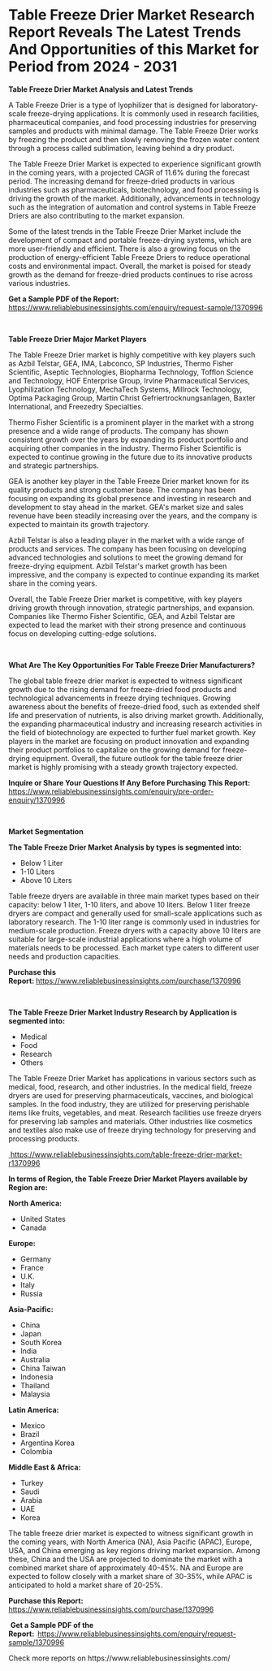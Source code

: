 <p><h1>Table Freeze Drier Market Research Report Reveals The Latest Trends And Opportunities of this Market for Period from 2024 - 2031</h1></p><p><strong>Table Freeze Drier Market Analysis and Latest Trends</strong></p>
<p><p>A Table Freeze Drier is a type of lyophilizer that is designed for laboratory-scale freeze-drying applications. It is commonly used in research facilities, pharmaceutical companies, and food processing industries for preserving samples and products with minimal damage. The Table Freeze Drier works by freezing the product and then slowly removing the frozen water content through a process called sublimation, leaving behind a dry product.</p><p>The Table Freeze Drier Market is expected to experience significant growth in the coming years, with a projected CAGR of 11.6% during the forecast period. The increasing demand for freeze-dried products in various industries such as pharmaceuticals, biotechnology, and food processing is driving the growth of the market. Additionally, advancements in technology such as the integration of automation and control systems in Table Freeze Driers are also contributing to the market expansion.</p><p>Some of the latest trends in the Table Freeze Drier Market include the development of compact and portable freeze-drying systems, which are more user-friendly and efficient. There is also a growing focus on the production of energy-efficient Table Freeze Driers to reduce operational costs and environmental impact. Overall, the market is poised for steady growth as the demand for freeze-dried products continues to rise across various industries.</p></p>
<p><strong>Get a Sample PDF of the Report:&nbsp;</strong> <a href="https://www.reliablebusinessinsights.com/enquiry/request-sample/1370996">https://www.reliablebusinessinsights.com/enquiry/request-sample/1370996</a></p>
<p>&nbsp;</p>
<p><strong>Table Freeze Drier Major Market Players</strong></p>
<p><p>The Table Freeze Drier market is highly competitive with key players such as Azbil Telstar, GEA, IMA, Labconco, SP Industries, Thermo Fisher Scientific, Aseptic Technologies, Biopharma Technology, Tofflon Science and Technology, HOF Enterprise Group, Irvine Pharmaceutical Services, Lyophilization Technology, MechaTech Systems, Millrock Technology, Optima Packaging Group, Martin Christ Gefriertrocknungsanlagen, Baxter International, and Freezedry Specialties.</p><p>Thermo Fisher Scientific is a prominent player in the market with a strong presence and a wide range of products. The company has shown consistent growth over the years by expanding its product portfolio and acquiring other companies in the industry. Thermo Fisher Scientific is expected to continue growing in the future due to its innovative products and strategic partnerships.</p><p>GEA is another key player in the Table Freeze Drier market known for its quality products and strong customer base. The company has been focusing on expanding its global presence and investing in research and development to stay ahead in the market. GEA's market size and sales revenue have been steadily increasing over the years, and the company is expected to maintain its growth trajectory.</p><p>Azbil Telstar is also a leading player in the market with a wide range of products and services. The company has been focusing on developing advanced technologies and solutions to meet the growing demand for freeze-drying equipment. Azbil Telstar's market growth has been impressive, and the company is expected to continue expanding its market share in the coming years.</p><p>Overall, the Table Freeze Drier market is competitive, with key players driving growth through innovation, strategic partnerships, and expansion. Companies like Thermo Fisher Scientific, GEA, and Azbil Telstar are expected to lead the market with their strong presence and continuous focus on developing cutting-edge solutions.</p></p>
<p>&nbsp;</p>
<p><strong>What Are The Key Opportunities For Table Freeze Drier Manufacturers?</strong></p>
<p><p>The global table freeze drier market is expected to witness significant growth due to the rising demand for freeze-dried food products and technological advancements in freeze drying techniques. Growing awareness about the benefits of freeze-dried food, such as extended shelf life and preservation of nutrients, is also driving market growth. Additionally, the expanding pharmaceutical industry and increasing research activities in the field of biotechnology are expected to further fuel market growth. Key players in the market are focusing on product innovation and expanding their product portfolios to capitalize on the growing demand for freeze-drying equipment. Overall, the future outlook for the table freeze drier market is highly promising with a steady growth trajectory expected.</p></p>
<p><strong>Inquire or Share Your Questions If Any Before Purchasing This Report:</strong> <a href="https://www.reliablebusinessinsights.com/enquiry/pre-order-enquiry/1370996">https://www.reliablebusinessinsights.com/enquiry/pre-order-enquiry/1370996</a></p>
<p>&nbsp;</p>
<p><strong>Market Segmentation</strong></p>
<p><strong>The Table Freeze Drier Market Analysis by types is segmented into:</strong></p>
<p><ul><li>Below 1 Liter</li><li>1-10 Liters</li><li>Above 10 Liters</li></ul></p>
<p><p>Table freeze dryers are available in three main market types based on their capacity: below 1 liter, 1-10 liters, and above 10 liters. Below 1 liter freeze dryers are compact and generally used for small-scale applications such as laboratory research. The 1-10 liter range is commonly used in industries for medium-scale production. Freeze dryers with a capacity above 10 liters are suitable for large-scale industrial applications where a high volume of materials needs to be processed. Each market type caters to different user needs and production capacities.</p></p>
<p><strong>Purchase this Report:&nbsp;</strong><a href="https://www.reliablebusinessinsights.com/purchase/1370996">https://www.reliablebusinessinsights.com/purchase/1370996</a></p>
<p>&nbsp;</p>
<p><strong>The Table Freeze Drier Market Industry Research by Application is segmented into:</strong></p>
<p><ul><li>Medical</li><li>Food</li><li>Research</li><li>Others</li></ul></p>
<p><p>The Table Freeze Drier Market has applications in various sectors such as medical, food, research, and other industries. In the medical field, freeze dryers are used for preserving pharmaceuticals, vaccines, and biological samples. In the food industry, they are utilized for preserving perishable items like fruits, vegetables, and meat. Research facilities use freeze dryers for preserving lab samples and materials. Other industries like cosmetics and textiles also make use of freeze drying technology for preserving and processing products.</p></p>
<p><a href="https://www.reliablebusinessinsights.com/table-freeze-drier-market-r1370996">&nbsp;https://www.reliablebusinessinsights.com/table-freeze-drier-market-r1370996</a></p>
<p><strong>In terms of Region, the Table Freeze Drier Market Players available by Region are:</strong></p>
<p>
    <p> <strong> North America: </strong>
        <ul>
            <li>United States</li>
            <li>Canada</li>
        </ul>
        </p> 
    <p> <strong> Europe: </strong>
        <ul>
            <li>Germany</li>
            <li>France</li>
            <li>U.K.</li>
            <li>Italy</li>
            <li>Russia</li>
        </ul>
        </p> 
    <p> <strong> Asia-Pacific: </strong>
        <ul>
            <li>China</li>
            <li>Japan</li>
            <li>South Korea</li>
            <li>India</li>
            <li>Australia</li>
            <li>China Taiwan</li>
            <li>Indonesia</li>
            <li>Thailand</li>
            <li>Malaysia</li>
        </ul>
        </p> 
    <p> <strong> Latin America: </strong>
        <ul>
            <li>Mexico</li>
            <li>Brazil</li>
            <li>Argentina Korea</li>
            <li>Colombia</li>
        </ul>
        </p> 
    <p> <strong> Middle East & Africa: </strong>
        <ul>
            <li>Turkey</li>
            <li>Saudi</li>
            <li>Arabia</li>
            <li>UAE</li>
            <li>Korea</li>
        </ul>
    </p>
    </p>
<p><p>The table freeze drier market is expected to witness significant growth in the coming years, with North America (NA), Asia Pacific (APAC), Europe, USA, and China emerging as key regions driving market expansion. Among these, China and the USA are projected to dominate the market with a combined market share of approximately 40-45%. NA and Europe are expected to follow closely with a market share of 30-35%, while APAC is anticipated to hold a market share of 20-25%.</p></p>
<p><strong>Purchase this Report: </strong><a href="https://www.reliablebusinessinsights.com/purchase/1370996">https://www.reliablebusinessinsights.com/purchase/1370996</a></p>
<p>&nbsp;<strong>Get a Sample PDF of the Report:&nbsp;&nbsp;</strong><a href="https://www.reliablebusinessinsights.com/enquiry/request-sample/1370996">https://www.reliablebusinessinsights.com/enquiry/request-sample/1370996</a></p>
<p><strong></strong></p>
<p>Check more reports on https://www.reliablebusinessinsights.com/</p>